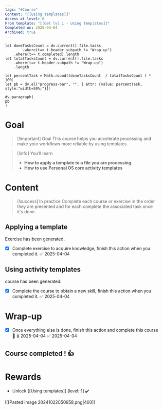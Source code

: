 ```yaml
---
tags: "#Course"
Context: "[[Using templates]]"
Access at level: 0
From template: "[[Get lvl 1 - Using templates]]"
Completed on: 2025-04-04
Archived: true
---
```



```dataviewjs
let doneTasksCount = dv.current().file.tasks
		.where(t=> t.header.subpath != "Wrap-up")
	.where(t=> t.completed).length 
let totalTasksCount = dv.current().file.tasks
	.where(t=> t.header.subpath != "Wrap-up")
	.length

let percentTask = Math.round((doneTasksCount  / totalTasksCount ) * 100)  
let pb = dv.el("progress-bar", "", { attr: {value: percentTask, style:"width=50%;"}})

dv.paragraph(  
pb
) 
```
# Goal

> [!important] Goal
> This course helps you accelerate processing and make your workflows more reliable by using templates. 

> [!info] You'll learn
> - **How to apply a template to a file you are processing**
> - **How to use Personal OS core activity templates**
# Content 

> [!success] In practice
> Complete each course or exercise in the order they are presented and for each complete the associated task once it's done. 

## Applying a template

Exercise has been generated.
- [x] Complete exercise to acquire knowledge, finish this action when you completed it. ✅ 2025-04-04
## Using activity templates

course has been generated.
- [x] Complete the course to obtain a new skill, finish this action when you completed it. ✅ 2025-04-04

# Wrap-up

- [x] Once everything else is done, finish this action and complete this course 🔽 ⏳ 2025-04-04 ✅ 2025-04-04

## Course completed ! 👍

# Rewards

- Unlock [[Using templates]] [level::1] ✔️

![[Pasted image 20241022050958.png|400]]

